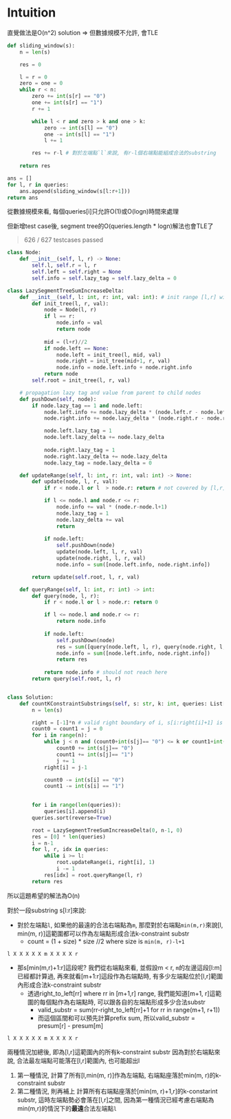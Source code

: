 # Intuition

直覺做法是O(n^2) solution => 但數據規模不允許, 會TLE

```py
def sliding_window(s):
    n = len(s)

    res = 0

    l = r = 0
    zero = one = 0
    while r < n:
        zero += int(s[r] == "0")
        one += int(s[r] == "1")
        r += 1

        while l < r and zero > k and one > k:
            zero -= int(s[l] == "0")
            one -= int(s[l] == "1")
            l += 1

        res += r-l # 對於左端點`l`來說, 有r-l個右端點能組成合法的substring
        
    return res

ans = []
for l, r in queries:
    ans.append(sliding_window(s[l:r+1]))
return ans
```

從數據規模來看, 每個queries[i]只允許O(1)或O(logn)時間來處理

但新增test case後, segment tree的O(queries.length * logn)解法也會TLE了
> 626 / 627 testcases passed

```py
class Node:
    def __init__(self, l, r) -> None:
        self.l, self.r = l, r
        self.left = self.right = None
        self.info = self.lazy_tag = self.lazy_delta = 0 

class LazySegmentTreeSumIncreaseDelta:
    def __init__(self, l: int, r: int, val: int): # init range [l,r] with val
        def init_tree(l, r, val):
            node = Node(l, r)
            if l == r:
                node.info = val
                return node
            
            mid = (l+r)//2
            if node.left == None:
                node.left = init_tree(l, mid, val)
                node.right = init_tree(mid+1, r, val)
                node.info = node.left.info + node.right.info
            return node
        self.root = init_tree(l, r, val)

    # propagation lazy tag and value from parent to child nodes
    def pushDown(self, node):
        if node.lazy_tag == 1 and node.left:
            node.left.info += node.lazy_delta * (node.left.r - node.left.l + 1)
            node.right.info += node.lazy_delta * (node.right.r - node.right.l + 1)

            node.left.lazy_tag = 1
            node.left.lazy_delta += node.lazy_delta
            
            node.right.lazy_tag = 1
            node.right.lazy_delta += node.lazy_delta
            node.lazy_tag = node.lazy_delta = 0

    def updateRange(self, l: int, r: int, val: int) -> None:
        def update(node, l, r, val):
            if r < node.l or l  > node.r: return # not covered by [l,r]

            if l <= node.l and node.r <= r:
                node.info += val * (node.r-node.l+1)
                node.lazy_tag = 1
                node.lazy_delta += val
                return
            
            if node.left:
                self.pushDown(node)
                update(node.left, l, r, val)
                update(node.right, l, r, val)
                node.info = sum([node.left.info, node.right.info])

        return update(self.root, l, r, val)

    def queryRange(self, l: int, r: int) -> int:
        def query(node, l, r):
            if r < node.l or l > node.r: return 0

            if l <= node.l and node.r <= r:
                return node.info
            
            if node.left:
                self.pushDown(node)
                res = sum([query(node.left, l, r), query(node.right, l, r)])
                node.info = sum([node.left.info, node.right.info])
                return res
            
            return node.info # should not reach here
        return query(self.root, l, r)


class Solution:
    def countKConstraintSubstrings(self, s: str, k: int, queries: List[List[int]]) -> List[int]:        
        n = len(s)

        right = [-1]*n # valid right boundary of i, s[i:right[i]+1] is valid substring
        count0 = count1 = j = 0
        for i in range(n):
            while j < n and (count0+int(s[j]== "0") <= k or count1+int(s[j]=="1") <= k):
                count0 += int(s[j]== "0")
                count1 += int(s[j]== "1")
                j += 1
            right[i] = j-1

            count0 -= int(s[i] == "0")
            count1 -= int(s[i] == "1")

        
        for i in range(len(queries)):
            queries[i].append(i)
        queries.sort(reverse=True)

        root = LazySegmentTreeSumIncreaseDelta(0, n-1, 0)
        res = [0] * len(queries)
        i = n-1
        for l, r, idx in queries:
            while i >= l:
                root.updateRange(i, right[i], 1)
                i -= 1
            res[idx] = root.queryRange(l, r)
        return res
```

所以這題希望的解法為O(n)

對於一段substring s[l:r]來說:

- 對於左端點`l`, 如果他的最遠的合法右端點為`m`, 那麼對於右端點`min(m,r)`來說[l, min(m, r)]這範圍都可以作為左端點形成合法k-constraint substr
  - count = (1 + size) * size //2 where size is `min(m, r)-l+1`

```
l X X X X X m X X X X r
```

- 那s[min(m,r)+1:r]這段呢? 我們從右端點來看, 並假設m < r, `m`的左邊這段[l:m]已經都計算過, 再來就看[m+1:r]這段作為右端點時, 有多少左端點位於[l,r]範圍內形成合法k-constraint substr
    - 透過right_to_left[rr] where rr in [m+1,r] range, 我們能知道[m+1, r]這範圍的每個點作為右端點時, 可以跟各自的左端點形成多少合法substr
      - valid_substr = sum(rr-right_to_left[rr]+1 for rr in range(m+1, r+1))
      - 而這個區間和可以預先計算prefix sum, 所以valid_substr = presum[r] - presum[m]

```
l X X X X X m X X X X r
```

兩種情況加總後, 即為[l,r]這範圍內的所有k-constraint substr
因為對於右端點來說, 合法最左端點可能落在[l,r]範圍內, 也可能超出l

1. 第一種情況, 計算了所有[l,min(m, r)]作為左端點, 右端點座落於min(m, r)的k-constraint substr
2. 第二種情況, 則再補上 計算所有右端點座落於[min(m, r)+1,r]的k-constarint substr, 這時左端點勢必會落在[l,r]之間, 因為第一種情況已經考慮右端點為min(m,r)的情況下的**最遠**合法左端點`l`